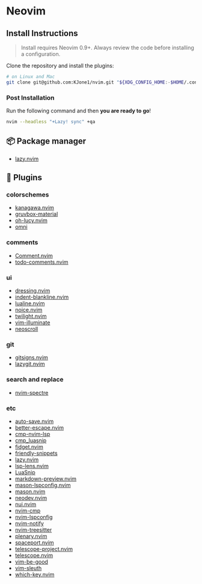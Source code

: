 # Neovim

## Install Instructions

> Install requires Neovim 0.9+. Always review the code before installing a configuration.

Clone the repository and install the plugins:

```sh
# on Linux and Mac
git clone git@github.com:KJone1/nvim.git "${XDG_CONFIG_HOME:-$HOME/.config}"/nvim
```

### Post Installation

Run the following command and then **you are ready to go**!

```sh
nvim --headless "+Lazy! sync" +qa
```

## 📦 Package manager

- [lazy.nvim](https://github.com/folke/lazy.nvim)

## 🔌 Plugins

### colorschemes

- [kanagawa.nvim](https://github.com/rebelot/kanagawa.nvim)
- [gruvbox-material](https://github.com/sainnhe/gruvbox-material)
- [oh-lucy.nvim](https://github.com/Yazeed1s/oh-lucy.nvim)
- [omni](https://github.com/getomni/neovim)

### comments

- [Comment.nvim](https://github.com/numToStr/Comment.nvim)
- [todo-comments.nvim](https://github.com/folke/todo-comments.nvim)

### ui

- [dressing.nvim](https://github.com/stevearc/dressing.nvim)
- [indent-blankline.nvim](https://github.com/lukas-reineke/indent-blankline.nvim)
- [lualine.nvim](https://github.com/nvim-lualine/lualine.nvim)
- [noice.nvim](https://github.com/folke/noice.nvim)
- [twilight.nvim](https://github.com/folke/twilight.nvim)
- [vim-illuminate](https://github.com/RRethy/vim-illuminate)
- [neoscroll](https://github.com/karb94/neoscroll.nvim)

### git

- [gitsigns.nvim](https://github.com/lewis6991/gitsigns.nvim)
- [lazygit.nvim](https://github.com/kdheepak/lazygit.nvim)

### search and replace

- [nvim-spectre](https://github.com/nvim-pack/nvim-spectre)

### etc

- [auto-save.nvim](https://github.com/okuuva/auto-save.nvim)
- [better-escape.nvim](https://github.com/max397574/better-escape.nvim)
- [cmp-nvim-lsp](https://github.com/hrsh7th/cmp-nvim-lsp)
- [cmp_luasnip](https://github.com/saadparwaiz1/cmp_luasnip)
- [fidget.nvim](https://github.com/j-hui/fidget.nvim)
- [friendly-snippets](https://github.com/rafamadriz/friendly-snippets)
- [lazy.nvim](https://github.com/folke/lazy.nvim)
- [lsp-lens.nvim](https://github.com/VidocqH/lsp-lens.nvim)
- [LuaSnip](https://github.com/L3MON4D3/LuaSnip)
- [markdown-preview.nvim](https://github.com/iamcco/markdown-preview.nvim)
- [mason-lspconfig.nvim](https://github.com/williamboman/mason-lspconfig.nvim)
- [mason.nvim](https://github.com/williamboman/mason.nvim)
- [neodev.nvim](https://github.com/folke/neodev.nvim)
- [nui.nvim](https://github.com/MunifTanjim/nui.nvim)
- [nvim-cmp](https://github.com/hrsh7th/nvim-cmp)
- [nvim-lspconfig](https://github.com/neovim/nvim-lspconfig)
- [nvim-notify](https://github.com/rcarriga/nvim-notify)
- [nvim-treesitter](https://github.com/nvim-treesitter/nvim-treesitter)
- [plenary.nvim](https://github.com/nvim-lua/plenary.nvim)
- [spaceport.nvim](https://github.com/CWood-sdf/spaceport.nvim)
- [telescope-project.nvim](https://github.com/nvim-telescope/telescope-project.nvim)
- [telescope.nvim](https://github.com/nvim-telescope/telescope.nvim)
- [vim-be-good](https://github.com/ThePrimeagen/vim-be-good)
- [vim-sleuth](https://github.com/tpope/vim-sleuth)
- [which-key.nvim](https://github.com/folke/which-key.nvim)
